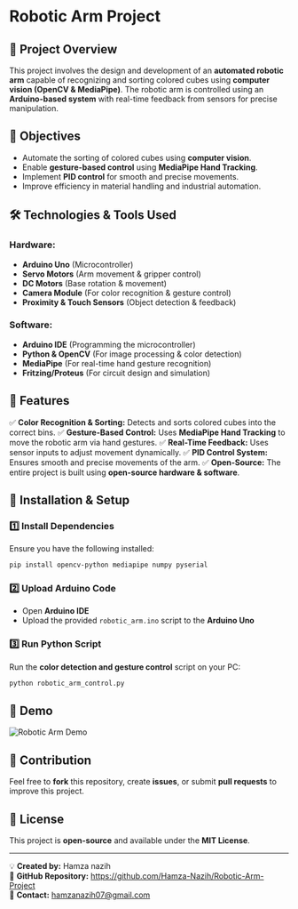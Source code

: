 # Robotic Arm Project

## 🔧 Project Overview
This project involves the design and development of an **automated robotic arm** capable of recognizing and sorting colored cubes using **computer vision (OpenCV & MediaPipe)**. The robotic arm is controlled using an **Arduino-based system** with real-time feedback from sensors for precise manipulation.

## 🎯 Objectives
- Automate the sorting of colored cubes using **computer vision**.
- Enable **gesture-based control** using **MediaPipe Hand Tracking**.
- Implement **PID control** for smooth and precise movements.
- Improve efficiency in material handling and industrial automation.

## 🛠️ Technologies & Tools Used
### **Hardware:**
- **Arduino Uno** (Microcontroller)
- **Servo Motors** (Arm movement & gripper control)
- **DC Motors** (Base rotation & movement)
- **Camera Module** (For color recognition & gesture control)
- **Proximity & Touch Sensors** (Object detection & feedback)

### **Software:**
- **Arduino IDE** (Programming the microcontroller)
- **Python & OpenCV** (For image processing & color detection)
- **MediaPipe** (For real-time hand gesture recognition)
- **Fritzing/Proteus** (For circuit design and simulation)

## 🚀 Features
✅ **Color Recognition & Sorting:** Detects and sorts colored cubes into the correct bins.
✅ **Gesture-Based Control:** Uses **MediaPipe Hand Tracking** to move the robotic arm via hand gestures.
✅ **Real-Time Feedback:** Uses sensor inputs to adjust movement dynamically.
✅ **PID Control System:** Ensures smooth and precise movements of the arm.
✅ **Open-Source:** The entire project is built using **open-source hardware & software**.

## 🔧 Installation & Setup
### **1️⃣ Install Dependencies**
Ensure you have the following installed:
```bash
pip install opencv-python mediapipe numpy pyserial
```

### **2️⃣ Upload Arduino Code**
- Open **Arduino IDE**
- Upload the provided `robotic_arm.ino` script to the **Arduino Uno**

### **3️⃣ Run Python Script**
Run the **color detection and gesture control** script on your PC:
```bash
python robotic_arm_control.py
```

## 🎥 Demo
![Robotic Arm Demo](https://your-demo-image-link.com)

## 🤝 Contribution
Feel free to **fork** this repository, create **issues**, or submit **pull requests** to improve this project.

## 📜 License
This project is **open-source** and available under the **MIT License**.

---
💡 **Created by:** Hamza nazih  
📌 **GitHub Repository:** https://github.com/Hamza-Nazih/Robotic-Arm-Project  
📧 **Contact:** hamzanazih07@gmail.com

